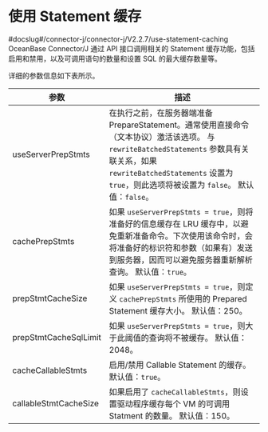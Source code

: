 使用 Statement 缓存 
====================================
#docslug#/connector-j/connector-j/V2.2.7/use-statement-caching
OceanBase Connector/J 通过 API 接口调用相关的 Statement 缓存功能，包括启用和禁用，以及可调用语句的数量和设置 SQL 的最大缓存数量等。

详细的参数信息如下表所示。


|        **参数**         |                                                                                               **描述**                                                                                               |
|-----------------------|----------------------------------------------------------------------------------------------------------------------------------------------------------------------------------------------------|
| useServerPrepStmts    | 在执行之前，在服务器端准备 PrepareStatement。通常使用直接命令（文本协议）激活该选项。 与 `rewriteBatchedStatements` 参数具有关联关系，如果 `rewriteBatchedStatements` 设置为 `true`，则此选项将被设置为 `false`。 默认值：`false`。 |
| cachePrepStmts        | 如果 `useServerPrepStmts = true`，则将准备好的信息缓存在 LRU 缓存中，以避免重新准备命令。下次使用该命令时，会将准备好的标识符和参数（如果有）发送到服务器，因而可以避免服务器重新解析查询。 默认值：`true`。                                                         |
| prepStmtCacheSize     | 如果 `useServerPrepStmts = true`，则定义 `cachePrepStmts` 所使用的 Prepared Statement 缓存大小。 默认值：250。                                                                                         |
| prepStmtCacheSqlLimit | 如果 `useServerPrepStmts = true`，则大于此阈值的查询将不被缓存。 默认值：2048。                                                                                                                           |
| cacheCallableStmts    | 启用/禁用 Callable Statement 的缓存。 默认值：`true`。                                                                                                                                          |
| callableStmtCacheSize | 如果启用了 `cacheCallableStmts`，则设置驱动程序缓存每个 VM 的可调用 Statment 的数量。 默认值：150。                                                                                                              |


